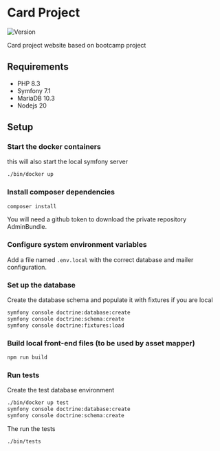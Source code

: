 # Card Project

![Version](https://img.shields.io/badge/version-1.0.0-informational)

Card project website based on bootcamp project

## Requirements

- PHP 8.3
- Symfony 7.1
- MariaDB 10.3
- Nodejs 20

## Setup

### Start the docker containers

this will also start the local symfony server

```bash
./bin/docker up
```

### Install composer dependencies

```bash
composer install
```

You will need a github token to download the private repository AdminBundle.

### Configure system environment variables

Add a file named `.env.local` with the correct database and mailer configuration.

### Set up the database

Create the database schema and populate it with fixtures if you are local

```bash
symfony console doctrine:database:create
symfony console doctrine:schema:create
symfony console doctrine:fixtures:load
```

### Build local front-end files (to be used by asset mapper)

```bash
npm run build
```

### Run tests

Create the test database environment

```bash
./bin/docker up test
symfony console doctrine:database:create
symfony console doctrine:schema:create
```

The run the tests

```bash
./bin/tests
```
